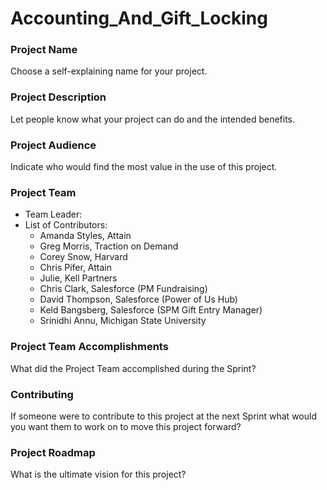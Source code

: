 # Accounting_And_Gift_Locking

### Project Name
Choose a self-explaining name for your project.

### Project Description
Let people know what your project can do and the intended benefits. 

### Project Audience
Indicate who would find the most value in the use of this project.

### Project Team

* Team Leader:
* List of Contributors:
  * Amanda Styles, Attain
  * Greg Morris, Traction on Demand
  * Corey Snow, Harvard
  * Chris Pifer, Attain
  * Julie, Kell Partners
  * Chris Clark, Salesforce (PM Fundraising)
  * David Thompson, Salesforce (Power of Us Hub)
  * Keld Bangsberg, Salesforce (SPM Gift Entry Manager)
  * Srinidhi Annu, Michigan State University

### Project Team Accomplishments
What did the Project Team accomplished during the Sprint?

### Contributing
If someone were to contribute to this project at the next Sprint what would you want them to work on to move this project forward?

### Project Roadmap
What is the ultimate vision for this project?
